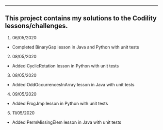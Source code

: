 ----------------------------------------------------------------------
This project contains my solutions to the Codility lessons/challenges.
----------------------------------------------------------------------

1. 06/05/2020
- Completed BinaryGap lesson in Java and Python with unit tests

2. 08/05/2020
- Added CyclicRotation lesson in Python with unit tests

3. 08/05/2020
- Added OddOccurrencesInArray lesson in Java with unit tests

4. 09/05/2020
- Added FrogJmp lesson in Python with unit tests

5. 11/05/2020
- Added PermMissingElem lesson in Java with unit tests


